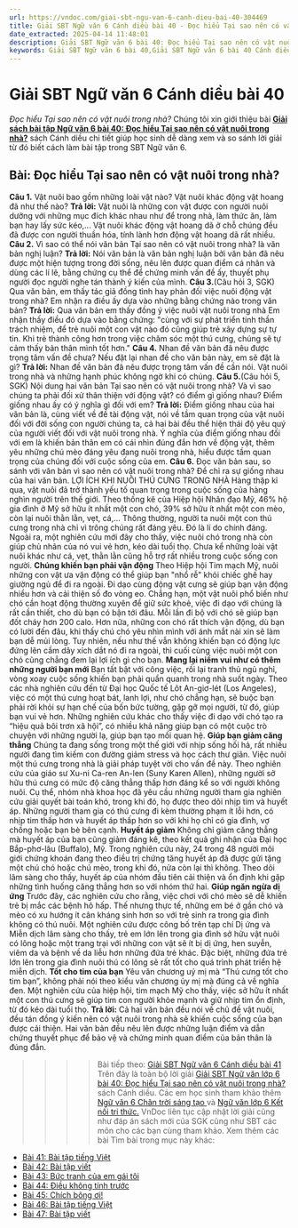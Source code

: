 ```yaml
---
url: https://vndoc.com/giai-sbt-ngu-van-6-canh-dieu-bai-40-304469
title: Giải SBT Ngữ văn 6 Cánh diều bài 40 - Đọc hiểu Tại sao nên có vật nuôi trong nhà? - VnDoc.com
date_extracted: 2025-04-14 11:48:01
description: Giải SBT Ngữ văn 6 bài 40: Đọc hiểu Tại sao nên có vật nuôi trong nhà? sách Cánh diều được VnDoc sưu tầm và tổng hợp gồm có đáp án chi tiết cho các bạn cùng tham khảo.
keywords: Giải SBT Ngữ văn 6 bài 40,Giải SBT Ngữ văn 6 bài 40 Cánh diều,Giải sách bài tập Ngữ văn CD lớp 6,Ngữ văn lớp 6 Cánh diều,giải bài tập ngữ văn lớp 6,bài Đọc hiểu Tại sao nên có vật nuôi trong nhà?,soạn bài Ngữ văn 6 Cánh diều,ôn tập Ngữ văn 6
---
```


# Giải SBT Ngữ văn 6 Cánh diều bài 40
 _Đọc hiểu Tại sao nên có vật nuôi trong nhà?_
Chúng tôi xin giới thiệu bài [**Giải sách bài tập Ngữ văn 6 bài 40: Đọc hiểu Tại sao nên có vật nuôi trong nhà?**](<https://vndoc.com/giai-sbt-ngu-van-6-canh-dieu-bai-40-304469>) sách Cánh diều chi tiết giúp học sinh dễ dàng xem và so sánh lời giải từ đó biết cách làm bài tập trong SBT Ngữ văn 6.
## Bài: Đọc hiểu Tại sao nên có vật nuôi trong nhà?
**Câu 1.** Vật nuôi bao gồm những loài vật nào? Vật nuôi khác động vật hoang đã như thế nào?
**Trả lời:**
Vật nuôi là những con vật được con người nuôi dưỡng với những mục đích khác nhau như để trong nhà, làm thức ăn, làm bạn hay lấy sức kéo,...
Vật nuôi khác động vật hoang dã ở chỗ chúng đều đã được con người thuần hóa, tính lành hơn động vật hoang dã rất nhiều.
**Câu 2.** Vì sao có thể nói văn bản Tại sao nên có vật nuôi trong nhà? là văn bản nghị luận?
**Trả lời:**
Nói văn bản là văn bản nghị luận bởi văn bản đã nêu được một hiện tượng trong đời sống, nêu lên được quan điểm cá nhân và dùng các lí lẽ, bằng chứng cụ thể để chứng minh vấn đề ấy, thuyết phụ người đọc người nghe tán thành ý kiến của mình.
**Câu 3.**\(Câu hỏi 3, SGK\) Qua văn bản, em thấy tác giả đồng tình hay phản đối việc nuôi động vật trong nhà? Em nhận ra điều ấy dựa vào những bằng chứng nào trong văn bản?
**Trả lời:**
Qua văn bản em thấy đồng ý việc nuôi vật nuôi trong nhà
Em nhận thấy điều đó dựa vào bằng chứng: "cùng với sự phát triển tinh thần trách nhiệm, để trẻ nuôi một con vật nào đó cũng giúp trẻ xây dựng sự tự tin. Khi trẻ thành công hơn trong việc chăm sóc một thú cưng, chúng sẽ tự cảm thấy bản thân mình tốt hơn."
**Câu 4.** Nhan đề văn bản đã nêu được trọng tâm vấn đề chưa? Nếu đặt lại nhan đề cho văn bản này, em sẽ đặt là gì?
**Trả lời:**
Nhan đề văn bản đã nêu được trọng tâm vấn đề cần nói.
Vật nuôi trong nhà và những hạnh phúc không ngờ khi có chúng.
**Câu 5.**\(Câu hỏi 5, SGK\) Nội dung hai văn bản Tại sao nên có vật nuôi trong nhà? Và vì sao chúng ta phải đối xử thân thiện với động vật? có điểm gì giống nhau? Điểm giống nhau ấy có ý nghĩa gì đối với em?
**Trả lời:**
Điểm giống nhau của hai văn bản là, cùng viết về đề tài động vật, nói về tầm quan trọng của vật nuôi đối với đời sống con người chúng ta, cả hai bài đều thể hiện thái độ yêu quý của người viết đối với vật nuôi trong nhà.
Ý nghĩa của điểm giống nhau đối với em là khiến bản thân em có cái nhìn đúng đắn hơn về động vật, thêm yêu những chú mèo đáng yêu đang nuôi trong nhà, hiểu được tầm quan trọng của chúng đối với cuộc sống của em.
**Câu 6.** Đọc văn bản sau, so sánh với văn bản vì sao nên có vật nuôi trong nhà? Để chỉ ra sự giống nhau của hai văn bản.
LỢI ÍCH KHI NUÔI THÚ CƯNG TRONG NHÀ
Hàng thập kỉ qua, vật nuôi đã trở thành yếu tố quan trọng trong cuộc sống của hàng nghìn người trên thế giới. Theo thống kê của Hiệp hội Nhân đạo Mỹ, 46% hộ gia đình ở Mỹ sở hữu ít nhất một con chó, 39% sở hữu ít nhất một con mèo, còn lại nuôi thằn lằn, vẹt, cá,...
Thông thường, người ta nuôi một con thú cưng trong nhà chỉ vì trông chúng rất đáng yêu. Đó là lí do chính đáng. Ngoài ra, một nghiên cứu mới đây cho thấy, việc nuôi chó trong nhà còn giúp chủ nhân của nó vui vẻ hơn, kéo dài tuổi thọ. Chưa kể những loài vật nuôi khác như cá, vẹt, thằn lằn cũng hỗ trợ rất nhiều trong cuộc sống con người.
**Chúng khiến bạn phải vận động**
Theo Hiệp hội Tim mạch Mỹ, nuôi những con vật ưa vận động có thể giúp bạn "nhổ rễ" khỏi chiếc ghế hay giường ngủ để đi ra ngoài. Đi dạo cùng động vật cưng sẽ giúp bạn vận động nhiều hơn và cải thiện số đo vòng eo.
Chẳng hạn, một vật nuôi phổ biến như chó cần hoạt động thường xuyên để giữ sức khoẻ, việc đi dạo với chúng là rất cần thiết, cho dù bạn có bận tới đâu. Mỗi lần đi bộ với chó sẽ giúp bạn đốt cháy hơn 200 calo. Hơn nữa, những con chó rất thích vận động, dù bạn có lười đến đâu, khi thấy chú chó yêu nhìn mình với ánh mắt nài xin sẽ làm bạn dễ mủi lòng. Tuy nhiên, nếu như thế vẫn không khiến bạn có động lực đứng lên cầm dây xích dắt nó đi ra ngoài, thì cuối cùng việc nuôi một con chó cũng chẳng đem lại lợi ích gì cho bạn.
**Mang lại niềm vui như có thêm những người bạn mới**
Bạn tất bật với công việc, rồi lại tranh thủ ngủ nghỉ, vòng xoay cuộc sống khiến bạn phải quẩn quanh trong nhà suốt ngày. Theo các nhà nghiên cứu đến từ Đại học Quốc tế Lôt An-giơ-lét \(Los Angeles\), việc có một thú cưng hoạt bát, lanh lợi, như chó chẳng hạn, sẽ buộc bạn phải rời khỏi sự hạn chế của bốn bức tường, gặp gỡ mọi người, từ đó, giúp bạn vui vẻ hơn.
Những nghiên cứu khác cho thấy việc đi dạo với chó tạo ra “hiệu quả bôi trơn xã hội”, có nhiều khả năng giúp bạn có một cuộc trò chuyện với những người lạ, giúp bạn tạo mối quan hệ.
**Giúp bạn giảm căng thẳng**
Chúng ta đang sống trong một thế giới với nhịp sống hối hả, rất nhiều người đang tìm kiếm con đường giảm stress và học cách thư giãn. Việc nuôi một thú cưng trong nhà là giải pháp tuyệt vời cho vấn đề này. Theo nghiên cứu của giáo sư Xu-ni Ca-ren An-len \(Suny Karen Allen\), những người sở hữu thú cưng có mức độ căng thẳng thấp hơn đáng kể so với người không nuôi.
Cụ thể, nhóm nhà khoa học đã yêu cầu những người tham gia nghiên cứu giải quyết bài toán khó, trong khi đó, họ được theo dõi nhịp tim và huyết áp. Những người tham gia có thú cưng đi kèm thường phạm ít lỗi hơn, có nhịp tim thấp hơn và huyết áp thấp hơn so với khi họ chỉ có gia đình, vợ chồng hoặc bạn bè bên cạnh.
**Huyết áp giảm**
Không chỉ giảm căng thẳng mà huyết áp của bạn cũng giảm đáng kê, theo kết quả ghi nhận của Đại học Bắp-phơ-lâu \(Buffalo\), Mỹ. Trong nghiên cứu này, 24 trong 48 người môi giới chứng khoán đang theo điều trị chứng tăng huyết áp đã được gửi tặng một chú chó hoặc chú mèo, trong khi đó, nửa còn lại thì không. Theo dõi lâm sàng cho thấy, huyết áp của nhóm đầu tiên cải thiện và ổn định khi gặp những tình huống căng thẳng hơn so với nhóm thứ hai.
**Giúp ngăn ngừa dị ứng**
Trước đây, các nghiên cứu cho rằng, việc chơi với chó mèo sẽ dễ khiến trẻ bị mắc các bệnh hô hấp. Thế nhưng thực tế, những em bé ở gần chó và mèo có xu hướng ít cân kháng sinh hơn so với trẻ sinh ra trong gia đình không có thú nuôi.
Một nghiên cứu được công bố trên tạp chí Dị ứng và Miễn dịch lâm sàng cho thấy, trẻ em lớn lên trong gia đình sở hữu vật nuôi có lông hoặc một trang trại với những con vật sẽ ít bị dị ứng, hen suyễn, viêm da và bệnh về da liễu hơn những đứa trẻ khác. Đặc biệt, những đứa trẻ lớn lên trong gia đình nuôi thú có lông sẽ rất tốt cho quá trình phát triển hệ miễn dịch.
**Tốt cho tim của bạn**
Yêu văn chương uý mị mà “Thú cưng tốt cho tim bạn”, không phải nói theo kiểu văn chương ủy mị mà đúng cả về nghĩa đen. Một nghiên cứu của hiệp hội, tim mạch Mỹ cho thấy, việc sở hữu ít nhất một con thú cưng sẽ giúp tim con người khỏe mạnh và giữ nhịp tim ổn định, từ đó kéo dài tuổi thọ.
**Trả lời:**
Cả hai văn bản đều nói về chủ đề vật nuôi, đều tán đồng ý kiến nên có vật nuôi trong nhà sẽ khiến cuộc sống của bạn được cải thiện.
Hai văn bản đều nêu lên được những luận điểm và dẫn chứng thuyết phục để bảo vệ và chứng minh quan điểm của bản thân là đúng đắn.
>>>> Bài tiếp theo: [Giải SBT Ngữ văn 6 Cánh diều bài 41](<https://vndoc.com/giai-sbt-ngu-van-6-canh-dieu-bai-41-304472>)
Trên đây là toàn bộ lời giải [Giải SBT Ngữ văn lớp 6 bài 40: Đọc hiểu Tại sao nên có vật nuôi trong nhà?](<https://vndoc.com/giai-sbt-ngu-van-6-canh-dieu-bai-40-304469>) sách Cánh diều. Các em học sinh tham khảo thêm [Ngữ văn 6 Chân trời sáng tạo ](<https://vndoc.com/ngu-van-6-sach-chan-troi-sang-tao>)và [Ngữ văn lớp 6 Kết nối tri thức.](<https://vndoc.com/mon-ngu-van-lop6>) VnDoc liên tục cập nhật lời giải cũng như đáp án sách mới của SGK cũng như SBT các môn cho các bạn cùng tham khảo.
Xem thêm các bài Tìm bài trong mục này khác:
  * [Bài 41: Bài tập tiếng Việt](</giai-sbt-ngu-van-6-canh-dieu-bai-41-304472>)
  * [Bài 42: Bài tập viết](</giai-sbt-ngu-van-6-canh-dieu-bai-42-304474>)
  * [Bài 43: Bức tranh của em gái tôi](</giai-sbt-ngu-van-6-canh-dieu-bai-43-304477>)
  * [Bài 44: Điều không tính trước](</giai-sbt-ngu-van-6-canh-dieu-bai-44-304479>)
  * [Bài 45: Chích bông ơi\!](</giai-sbt-ngu-van-6-canh-dieu-bai-45-304484>)
  * [Bài 46: Bài tập tiếng Việt](</giai-sbt-ngu-van-6-canh-dieu-bai-46-304486>)
  * [Bài 47: Bài tập viết](</giai-sbt-ngu-van-6-canh-dieu-bai-47-304491>)

